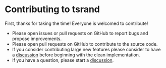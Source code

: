 # Contributing to tsrand

First, thanks for taking the time! Everyone is welcomed to contribute!

- Please open issues or pull requests on GitHub to report bugs and propose improvements.
- Please open pull requests on GitHub to contribute to the source code.
- If you consider contributing large new features please consider to have a [discussion](https://github.com/thorstenrie/tsrand/discussions) before beginning with the clean implementation.
- If you have a question, please start a [discussion](https://github.com/thorstenrie/tsrand/discussions).
